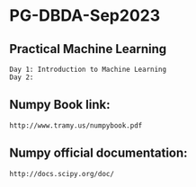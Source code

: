 # PG-DBDA-Sep2023
## Practical Machine Learning
    Day 1: Introduction to Machine Learning
    Day 2:

## Numpy Book link:
    http://www.tramy.us/numpybook.pdf

## Numpy official documentation:
    http://docs.scipy.org/doc/

